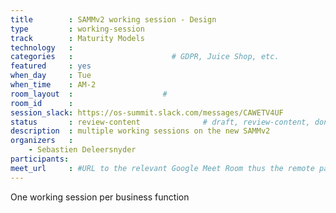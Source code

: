 ```yaml
---
title        : SAMMv2 working session - Design
type         : working-session
track        : Maturity Models
technology   :
categories   :                      # GDPR, Juice Shop, etc.
featured     : yes
when_day     : Tue
when_time    : AM-2
room_layout  :                    #
room_id      :
session_slack: https://os-summit.slack.com/messages/CAWETV4UF
status       : review-content              # draft, review-content, done
description  : multiple working sessions on the new SAMMv2
organizers   :
    - Sebastien Deleersnyder
participants:
meet_url     : #URL to the relevant Google Meet Room thus the remote participants can join a session
---
```


One working session per business function
